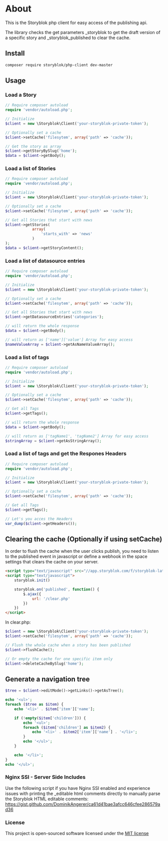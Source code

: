 # About
This is the Storyblok php client for easy access of the publishing api.

The library checks the get parameters _storyblok to get the draft version of a specific story and _storyblok_published to clear the cache.

## Install

```bash
composer require storyblok/php-client dev-master
```

## Usage

### Load a Story

```php
// Require composer autoload
require 'vendor/autoload.php';

// Initialize
$client = new \Storyblok\Client('your-storyblok-private-token');

// Optionally set a cache
$client->setCache('filesytem', array('path' => 'cache'));

// Get the story as array
$client->getStoryBySlug('home');
$data = $client->getBody();
```

### Load a list of Stories

```php
// Require composer autoload
require 'vendor/autoload.php';

// Initialize
$client = new \Storyblok\Client('your-storyblok-private-token');

// Optionally set a cache
$client->setCache('filesytem', array('path' => 'cache'));

// Get all Stories that start with news
$client->getStories(
			array(
				'starts_with' => 'news'
			)
);
$data = $client->getStoryContent();
```

### Load a list of datasource entries

```php
// Require composer autoload
require 'vendor/autoload.php';

// Initialize
$client = new \Storyblok\Client('your-storyblok-private-token');

// Optionally set a cache
$client->setCache('filesytem', array('path' => 'cache'));

// Get all Stories that start with news
$client->getDatasourceEntries('categories');

// will return the whole response
$data = $client->getBody();

// will return as ['name']['value'] Array for easy access
$nameValueArray = $client->getAsNameValueArray();

```

### Load a list of tags

```php
// Require composer autoload
require 'vendor/autoload.php';

// Initialize
$client = new \Storyblok\Client('your-storyblok-private-token');

// Optionally set a cache
$client->setCache('filesytem', array('path' => 'cache'));

// Get all Tags
$client->getTags();

// will return the whole response
$data = $client->getBody();

// will return as ['tagName1', 'tagName2'] Array for easy access
$stringArray = $client->getAsStringArray();

```

### Load a list of tags and get the Respones Headers

```php
// Require composer autoload
require 'vendor/autoload.php';

// Initialize
$client = new \Storyblok\Client('your-storyblok-private-token');

// Optionally set a cache
$client->setCache('filesytem', array('path' => 'cache'));

// Get all Tags
$client->getTags();

// Let's you acces the Headers
var_dump($client->getHeaders());

```

## Clearing the cache (Optionally if using setCache)

In order to flush the cache when the user clicks publish, you need to listen to the published event in javascript or define a webhook in the space settings that clears the cache on your server.

```html
<script type="text/javascript" src="//app.storyblok.com/f/storyblok-latest.js"></script>
<script type="text/javascript">
	storyblok.init()

	storyblok.on('published', function() {
		$.ajax({
			url: '/clear.php'
		})
	})
</script>
```

In clear.php:
```php
$client = new \Storyblok\Client('your-storyblok-private-token');
$client->setCache('filesytem', array('path' => 'cache'));

// Flush the whole cache when a story has been published
$client->flushCache();

// Or empty the cache for one specific item only
$client->deleteCacheBySlug('home');
```


## Generate a navigation tree

```php
$tree = $client->editMode()->getLinks()->getAsTree();

echo '<ul>';
foreach ($tree as $item) {
	echo '<li>' . $item['item']['name'];

	if (!empty($item['children'])) {
		echo '<ul>';
		foreach ($item['children'] as $item2) {
			echo '<li>' . $item2['item']['name'] . '</li>';
		}
		echo '</ul>';
	}

	echo '</li>';
}
echo '</ul>';
```

### Nginx SSI - Server Side Includes

Use the following script if you have Nginx SSI enabled and experience issues with printing the _editable html comments directly to manually parse the Storyblok HTML editable comments: https://gist.github.com/DominikAngerer/ca61d41bae3afcc646cfee286579ad36

### License

This project is open-sourced software licensed under the [MIT license](http://opensource.org/licenses/MIT)

